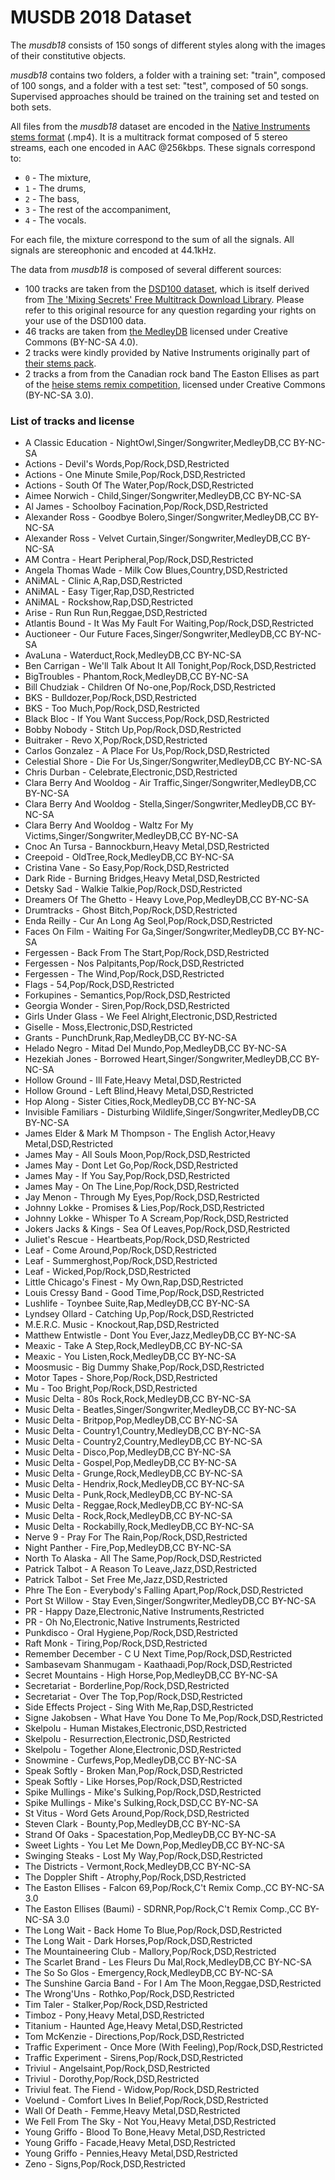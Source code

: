 # MUSDB 2018 Dataset

The _musdb18_ consists of 150 songs of different styles along with the images of their constitutive objects.

_musdb18_ contains two folders, a folder with a training set: "train", composed of 100 songs, and a folder with a test set: "test", composed of 50 songs. Supervised approaches should be trained on the training set and tested on both sets.

All files from the _musdb18_ dataset are encoded in the [Native Instruments stems format](http://www.stems-music.com/) (.mp4). It is a multitrack format composed of 5 stereo streams, each one encoded in AAC @256kbps. These signals correspond to:

- `0` - The mixture,
- `1` - The drums,
- `2` - The bass,
- `3` - The rest of the accompaniment,
- `4` - The vocals.

For each file, the mixture correspond to the sum of all the signals. All signals are stereophonic and encoded at 44.1kHz.

The data from _musdb18_ is composed of several different sources:

* 100 tracks are taken from the [DSD100 dataset](http://sisec17.audiolabs-erlangen.de/#/dataset), which is itself derived from [The 'Mixing Secrets' Free Multitrack Download Library](www.cambridge-mt.com/ms-mtk.htm). Please refer to this original resource for any question regarding your rights on your use of the DSD100 data.
* 46 tracks are taken from [the MedleyDB](http://medleydb.weebly.com) licensed under Creative Commons (BY-NC-SA 4.0).
* 2 tracks were kindly provided by Native Instruments originally part of [their stems pack](https://www.native-instruments.com/en/specials/stems-for-all/free-stems-tracks/).
* 2 tracks a from from the Canadian rock band The Easton Ellises as part of the [heise stems remix competition](https://www.heise.de/ct/artikel/c-t-Remix-Wettbewerb-The-Easton-Ellises-2542427.html#englisch), licensed under Creative Commons (BY-NC-SA 3.0).

### List of tracks and license

- A Classic Education - NightOwl,Singer/Songwriter,MedleyDB,CC BY-NC-SA
- Actions - Devil's Words,Pop/Rock,DSD,Restricted
- Actions - One Minute Smile,Pop/Rock,DSD,Restricted
- Actions - South Of The Water,Pop/Rock,DSD,Restricted
- Aimee Norwich - Child,Singer/Songwriter,MedleyDB,CC BY-NC-SA
- Al James - Schoolboy Facination,Pop/Rock,DSD,Restricted
- Alexander Ross - Goodbye Bolero,Singer/Songwriter,MedleyDB,CC BY-NC-SA
- Alexander Ross - Velvet Curtain,Singer/Songwriter,MedleyDB,CC BY-NC-SA
- AM Contra - Heart Peripheral,Pop/Rock,DSD,Restricted
- Angela Thomas Wade - Milk Cow Blues,Country,DSD,Restricted
- ANiMAL - Clinic A,Rap,DSD,Restricted
- ANiMAL - Easy Tiger,Rap,DSD,Restricted
- ANiMAL - Rockshow,Rap,DSD,Restricted
- Arise - Run Run Run,Reggae,DSD,Restricted
- Atlantis Bound - It Was My Fault For Waiting,Pop/Rock,DSD,Restricted
- Auctioneer - Our Future Faces,Singer/Songwriter,MedleyDB,CC BY-NC-SA
- AvaLuna - Waterduct,Rock,MedleyDB,CC BY-NC-SA
- Ben Carrigan - We'll Talk About It All Tonight,Pop/Rock,DSD,Restricted
- BigTroubles - Phantom,Rock,MedleyDB,CC BY-NC-SA
- Bill Chudziak - Children Of No-one,Pop/Rock,DSD,Restricted
- BKS - Bulldozer,Pop/Rock,DSD,Restricted
- BKS - Too Much,Pop/Rock,DSD,Restricted
- Black Bloc - If You Want Success,Pop/Rock,DSD,Restricted
- Bobby Nobody - Stitch Up,Pop/Rock,DSD,Restricted
- Buitraker - Revo X,Pop/Rock,DSD,Restricted
- Carlos Gonzalez - A Place For Us,Pop/Rock,DSD,Restricted
- Celestial Shore - Die For Us,Singer/Songwriter,MedleyDB,CC BY-NC-SA
- Chris Durban - Celebrate,Electronic,DSD,Restricted
- Clara Berry And Wooldog - Air Traffic,Singer/Songwriter,MedleyDB,CC BY-NC-SA
- Clara Berry And Wooldog - Stella,Singer/Songwriter,MedleyDB,CC BY-NC-SA
- Clara Berry And Wooldog - Waltz For My Victims,Singer/Songwriter,MedleyDB,CC BY-NC-SA
- Cnoc An Tursa - Bannockburn,Heavy Metal,DSD,Restricted
- Creepoid - OldTree,Rock,MedleyDB,CC BY-NC-SA
- Cristina Vane - So Easy,Pop/Rock,DSD,Restricted
- Dark Ride - Burning Bridges,Heavy Metal,DSD,Restricted
- Detsky Sad - Walkie Talkie,Pop/Rock,DSD,Restricted
- Dreamers Of The Ghetto - Heavy Love,Pop,MedleyDB,CC BY-NC-SA
- Drumtracks - Ghost Bitch,Pop/Rock,DSD,Restricted
- Enda Reilly - Cur An Long Ag Seol,Pop/Rock,DSD,Restricted
- Faces On Film - Waiting For Ga,Singer/Songwriter,MedleyDB,CC BY-NC-SA
- Fergessen - Back From The Start,Pop/Rock,DSD,Restricted
- Fergessen - Nos Palpitants,Pop/Rock,DSD,Restricted
- Fergessen - The Wind,Pop/Rock,DSD,Restricted
- Flags - 54,Pop/Rock,DSD,Restricted
- Forkupines - Semantics,Pop/Rock,DSD,Restricted
- Georgia Wonder - Siren,Pop/Rock,DSD,Restricted
- Girls Under Glass - We Feel Alright,Electronic,DSD,Restricted
- Giselle - Moss,Electronic,DSD,Restricted
- Grants - PunchDrunk,Rap,MedleyDB,CC BY-NC-SA
- Helado Negro - Mitad Del Mundo,Pop,MedleyDB,CC BY-NC-SA
- Hezekiah Jones - Borrowed Heart,Singer/Songwriter,MedleyDB,CC BY-NC-SA
- Hollow Ground - Ill Fate,Heavy Metal,DSD,Restricted
- Hollow Ground - Left Blind,Heavy Metal,DSD,Restricted
- Hop Along - Sister Cities,Rock,MedleyDB,CC BY-NC-SA
- Invisible Familiars - Disturbing Wildlife,Singer/Songwriter,MedleyDB,CC BY-NC-SA
- James Elder & Mark M Thompson - The English Actor,Heavy Metal,DSD,Restricted
- James May - All Souls Moon,Pop/Rock,DSD,Restricted
- James May - Dont Let Go,Pop/Rock,DSD,Restricted
- James May - If You Say,Pop/Rock,DSD,Restricted
- James May - On The Line,Pop/Rock,DSD,Restricted
- Jay Menon - Through My Eyes,Pop/Rock,DSD,Restricted
- Johnny Lokke - Promises & Lies,Pop/Rock,DSD,Restricted
- Johnny Lokke - Whisper To A Scream,Pop/Rock,DSD,Restricted
- Jokers Jacks & Kings - Sea Of Leaves,Pop/Rock,DSD,Restricted
- Juliet's Rescue - Heartbeats,Pop/Rock,DSD,Restricted
- Leaf - Come Around,Pop/Rock,DSD,Restricted
- Leaf - Summerghost,Pop/Rock,DSD,Restricted
- Leaf - Wicked,Pop/Rock,DSD,Restricted
- Little Chicago's Finest - My Own,Rap,DSD,Restricted
- Louis Cressy Band - Good Time,Pop/Rock,DSD,Restricted
- Lushlife - Toynbee Suite,Rap,MedleyDB,CC BY-NC-SA
- Lyndsey Ollard - Catching Up,Pop/Rock,DSD,Restricted
- M.E.R.C. Music - Knockout,Rap,DSD,Restricted
- Matthew Entwistle - Dont You Ever,Jazz,MedleyDB,CC BY-NC-SA
- Meaxic - Take A Step,Rock,MedleyDB,CC BY-NC-SA
- Meaxic - You Listen,Rock,MedleyDB,CC BY-NC-SA
- Moosmusic - Big Dummy Shake,Pop/Rock,DSD,Restricted
- Motor Tapes - Shore,Pop/Rock,DSD,Restricted
- Mu - Too Bright,Pop/Rock,DSD,Restricted
- Music Delta - 80s Rock,Rock,MedleyDB,CC BY-NC-SA
- Music Delta - Beatles,Singer/Songwriter,MedleyDB,CC BY-NC-SA
- Music Delta - Britpop,Pop,MedleyDB,CC BY-NC-SA
- Music Delta - Country1,Country,MedleyDB,CC BY-NC-SA
- Music Delta - Country2,Country,MedleyDB,CC BY-NC-SA
- Music Delta - Disco,Pop,MedleyDB,CC BY-NC-SA
- Music Delta - Gospel,Pop,MedleyDB,CC BY-NC-SA
- Music Delta - Grunge,Rock,MedleyDB,CC BY-NC-SA
- Music Delta - Hendrix,Rock,MedleyDB,CC BY-NC-SA
- Music Delta - Punk,Rock,MedleyDB,CC BY-NC-SA
- Music Delta - Reggae,Rock,MedleyDB,CC BY-NC-SA
- Music Delta - Rock,Rock,MedleyDB,CC BY-NC-SA
- Music Delta - Rockabilly,Rock,MedleyDB,CC BY-NC-SA
- Nerve 9 - Pray For The Rain,Pop/Rock,DSD,Restricted
- Night Panther - Fire,Pop,MedleyDB,CC BY-NC-SA
- North To Alaska - All The Same,Pop/Rock,DSD,Restricted
- Patrick Talbot - A Reason To Leave,Jazz,DSD,Restricted
- Patrick Talbot - Set Free Me,Jazz,DSD,Restricted
- Phre The Eon - Everybody's Falling Apart,Pop/Rock,DSD,Restricted
- Port St Willow - Stay Even,Singer/Songwriter,MedleyDB,CC BY-NC-SA
- PR - Happy Daze,Electronic,Native Instruments,Restricted
- PR - Oh No,Electronic,Native Instruments,Restricted
- Punkdisco - Oral Hygiene,Pop/Rock,DSD,Restricted
- Raft Monk - Tiring,Pop/Rock,DSD,Restricted
- Remember December - C U Next Time,Pop/Rock,DSD,Restricted
- Sambasevam Shanmugam - Kaathaadi,Pop/Rock,DSD,Restricted
- Secret Mountains - High Horse,Pop,MedleyDB,CC BY-NC-SA
- Secretariat - Borderline,Pop/Rock,DSD,Restricted
- Secretariat - Over The Top,Pop/Rock,DSD,Restricted
- Side Effects Project - Sing With Me,Rap,DSD,Restricted
- Signe Jakobsen - What Have You Done To Me,Pop/Rock,DSD,Restricted
- Skelpolu - Human Mistakes,Electronic,DSD,Restricted
- Skelpolu - Resurrection,Electronic,DSD,Restricted
- Skelpolu - Together Alone,Electronic,DSD,Restricted
- Snowmine - Curfews,Pop,MedleyDB,CC BY-NC-SA
- Speak Softly - Broken Man,Pop/Rock,DSD,Restricted
- Speak Softly - Like Horses,Pop/Rock,DSD,Restricted
- Spike Mullings - Mike's Sulking,Pop/Rock,DSD,Restricted
- Spike Mullings - Mike's Sulking,Rock,DSD,CC BY-NC-SA
- St Vitus - Word Gets Around,Pop/Rock,DSD,Restricted
- Steven Clark - Bounty,Pop,MedleyDB,CC BY-NC-SA
- Strand Of Oaks - Spacestation,Pop,MedleyDB,CC BY-NC-SA
- Sweet Lights - You Let Me Down,Pop,MedleyDB,CC BY-NC-SA
- Swinging Steaks - Lost My Way,Pop/Rock,DSD,Restricted
- The Districts - Vermont,Rock,MedleyDB,CC BY-NC-SA
- The Doppler Shift - Atrophy,Pop/Rock,DSD,Restricted
- The Easton Ellises - Falcon 69,Pop/Rock,C't Remix Comp.,CC BY-NC-SA 3.0
- The Easton Ellises (Baumi) - SDRNR,Pop/Rock,C't Remix Comp.,CC BY-NC-SA 3.0
- The Long Wait - Back Home To Blue,Pop/Rock,DSD,Restricted
- The Long Wait - Dark Horses,Pop/Rock,DSD,Restricted
- The Mountaineering Club - Mallory,Pop/Rock,DSD,Restricted
- The Scarlet Brand - Les Fleurs Du Mal,Rock,MedleyDB,CC BY-NC-SA
- The So So Glos - Emergency,Rock,MedleyDB,CC BY-NC-SA
- The Sunshine Garcia Band - For I Am The Moon,Reggae,DSD,Restricted
- The Wrong'Uns - Rothko,Pop/Rock,DSD,Restricted
- Tim Taler - Stalker,Pop/Rock,DSD,Restricted
- Timboz - Pony,Heavy Metal,DSD,Restricted
- Titanium - Haunted Age,Heavy Metal,DSD,Restricted
- Tom McKenzie - Directions,Pop/Rock,DSD,Restricted
- Traffic Experiment - Once More (With Feeling),Pop/Rock,DSD,Restricted
- Traffic Experiment - Sirens,Pop/Rock,DSD,Restricted
- Triviul - Angelsaint,Pop/Rock,DSD,Restricted
- Triviul - Dorothy,Pop/Rock,DSD,Restricted
- Triviul feat. The Fiend - Widow,Pop/Rock,DSD,Restricted
- Voelund - Comfort Lives In Belief,Pop/Rock,DSD,Restricted
- Wall Of Death - Femme,Heavy Metal,DSD,Restricted
- We Fell From The Sky - Not You,Heavy Metal,DSD,Restricted
- Young Griffo - Blood To Bone,Heavy Metal,DSD,Restricted
- Young Griffo - Facade,Heavy Metal,DSD,Restricted
- Young Griffo - Pennies,Heavy Metal,DSD,Restricted
- Zeno - Signs,Pop/Rock,DSD,Restricted
